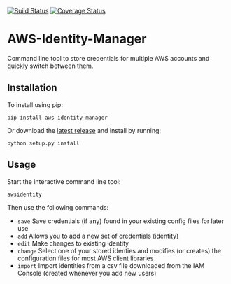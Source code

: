 [![Build Status](https://travis-ci.org/nocarryr/AWS-Identity-Manager.svg?branch=master)](https://travis-ci.org/nocarryr/AWS-Identity-Manager) [![Coverage Status](https://coveralls.io/repos/github/nocarryr/AWS-Identity-Manager/badge.svg?branch=master)](https://coveralls.io/github/nocarryr/AWS-Identity-Manager?branch=master)

# AWS-Identity-Manager
Command line tool to store credentials for multiple AWS accounts and quickly switch between them.

## Installation
To install using pip:
```
pip install aws-identity-manager
```
Or download the [latest release](https://github.com/nocarryr/AWS-Identity-Manager/releases/latest) and install by running:
```
python setup.py install
```

## Usage
Start the interactive command line tool:
```
awsidentity
```

Then use the following commands:

* `save` Save credentials (if any) found in your existing config files for later use
* `add` Allows you to add a new set of credentials (identity)
* `edit` Make changes to existing identity
* `change` Select one of your stored identies and modifies (or creates) the configuration files for most AWS client libraries
* `import` Import identities from a csv file downloaded from the IAM Console (created whenever you add new users)

